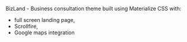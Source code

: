 
BizLand - Business consultation theme built using Materialize CSS with:
- full screen landing page,  
- Scrollfire,   
- Google maps integration
